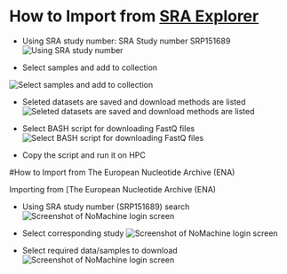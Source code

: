 # How to Import from [SRA Explorer](https://sra-explorer.info/)

* Using SRA study number: SRA Study number SRP151689
![Using SRA study number](https://jl19.github.io/BASH_Training_Course_2023/Docs/assets/SRA_explorer_01.jpg)

* Select samples and add to collection

![Select samples and add to collection](https://jl19.github.io/BASH_Training_Course_2023/Docs/assets/SRA_explorer_02.jpg)
* Seleted datasets are saved and download methods are listed
![Seleted datasets are saved and download methods are listed](https://jl19.github.io/BASH_Training_Course_2023/Docs/assets/SRA_explorer_03.jpg)
* Select BASH script for downloading FastQ files
![Select BASH script for downloading FastQ files](https://jl19.github.io/BASH_Training_Course_2023/Docs/assets/SRA_explorer_04.jpg)

* Copy the script and run it on HPC

#How to Import from The European Nucleotide Archive (ENA)


Importing from [The European Nucleotide Archive (ENA)

* Using SRA study number (SRP151689) search
![Screenshot of NoMachine login screen](https://jl19.github.io/BASH_Training_Course_2023/Docs/assets/ebi_ena_search_result_01.jpg)

* Select corresponding study
![Screenshot of NoMachine login screen](https://jl19.github.io/BASH_Training_Course_2023/Docs/assets/ebi_ena_search_result_02.jpg)

* Select required data/samples to download
![Screenshot of NoMachine login screen](https://jl19.github.io/BASH_Training_Course_2023/Docs/assets/ebi_ena_search_result_03.jpg)
